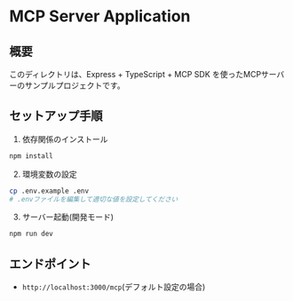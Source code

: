 # MCP Server Application

## 概要
このディレクトリは、Express + TypeScript + MCP SDK を使ったMCPサーバーのサンプルプロジェクトです。

## セットアップ手順

1. 依存関係のインストール
```bash
npm install
```

2. 環境変数の設定
```bash
cp .env.example .env
# .envファイルを編集して適切な値を設定してください
```

3. サーバー起動(開発モード)
```bash
npm run dev
```

## エンドポイント

- `http://localhost:3000/mcp`(デフォルト設定の場合)
